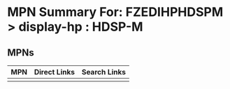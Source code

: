 



# MPN Summary For: FZEDIHPHDSPM > display-hp : HDSP-M

## MPNs
  

|MPN|Direct Links|Search Links|
| :--- | :--- | :--- |
||||
